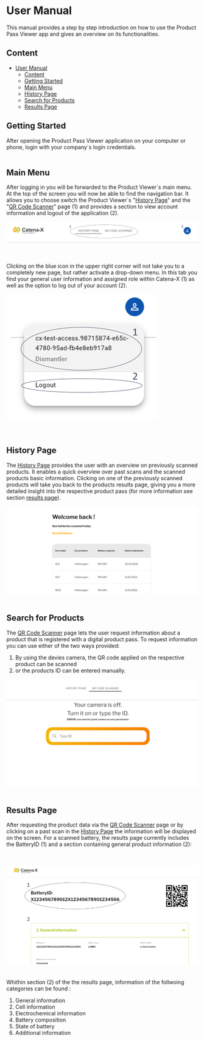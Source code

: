 <!--
  Catena-X - Product Passport Consumer Application
 
  Copyright (c) 2022, 2023 BASF SE, BMW AG, Henkel AG & Co. KGaA
 
  See the NOTICE file(s) distributed with this work for additional
  information regarding copyright ownership.
 
  This program and the accompanying materials are made available under the
  terms of the Apache License, Version 2.0 which is available at
  https://www.apache.org/licenses/LICENSE-2.0.
 
  Unless required by applicable law or agreed to in writing, software
  distributed under the License is distributed on an "AS IS" BASIS
  WITHOUT WARRANTIES OR CONDITIONS OF ANY KIND,
  either express or implied. See the
  License for the specific language govern in permissions and limitations
  under the License.
 
  SPDX-License-Identifier: Apache-2.0
-->

# User Manual

This manual provides a step by step introduction on how to use the Product Pass Viewer app and gives an overview on its functionalities.

## Content

- [User Manual](#user-manual)
  - [Content](#content)
  - [Getting Started](#getting-started)
  - [Main Menu](#main-menu)
  - [History Page](#history-page)
  - [Search for Products](#search-for-products)
  - [Results Page](#results-page)

## Getting Started

After opening the Product Pass Viewer application on your computer or phone, login with your company´s login credentials.
</br></br>  

## Main Menu

After logging in you will be forwarded to the Product Viewer´s main menu. At the top of the screen you will now be able to find the navigation bar. It allows you to choose switch the Product Viewer´s "[History Page](#history-page)" and the "[QR Code Scanner](#search-for-products)" page (1) and provides a section to view account information and logout of the application (2).  

![Navigation Bar](./NavigationBar.PNG)  
</br></br>  

Clicking on the blue icon in the upper right corner will not take you to a completely new page, but rather activate a drop-down menu. In this tab you find your general user information and assigned role within Catena-X (1) as well as the option to log out of your account (2).

![Profile Information](./ProfileInformation.PNG)  
</br></br>  

## History Page

The [History Page](#history-page) provides the user with an overview on previously scanned products. It enables a quick overview over past scans and the scanned products basic information. Clicking on one of the previously scanned products will take you back to the products results page, giving you a more detailed insight into the respective product pass (for more information see section [results page](#results-page)).

![History Page](./HistoryPage.PNG)
</br></br>

## Search for Products

The [QR Code Scanner](#search-for-products) page lets the user request information about a product that is registered with a digital product pass. To request information you can use either of the two ways provided:

1. By using the devies camera, the QR code applied on the respective product can be scanned
2. or the products ID can be entered manually.

![Code Scanner](./CodeScanner.PNG)
</br></br>  

## Results Page

 After requesting the product data via the [QR Code Scanner](#search-for-products) page or by clicking on a past scan in the [History Page](#history-page) the information will be displayed on the screen. For a scanned battery, the results page currently includes the BatteryID (1) and a section containing general product information (2):

</br></br>
![Product Pass](./BatteryPass.PNG)
</br></br>

Whithin section (2) of the the results page, information of the follwoing categories can be found :  

1. General information
2. Cell information
3. Electrochemical information
4. Battery composition
5. State of battery
6. Additional information
